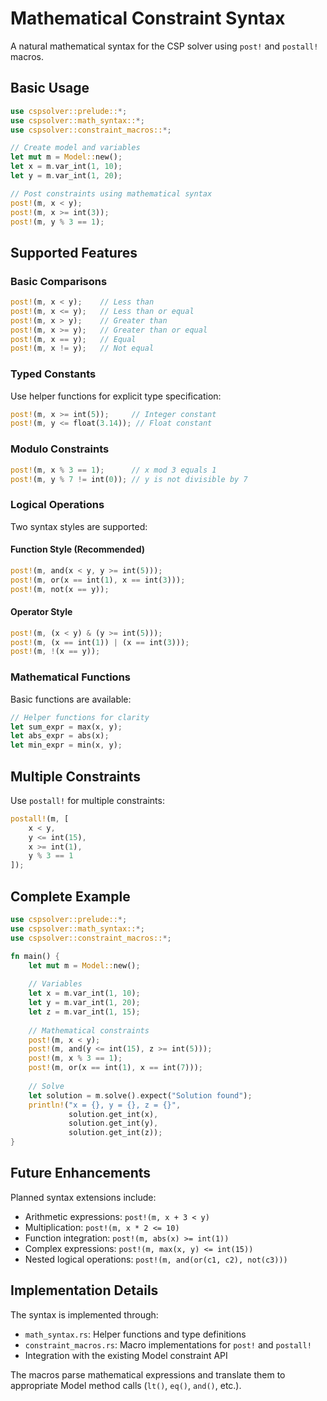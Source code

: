 # Mathematical Constraint Syntax

A natural mathematical syntax for the CSP solver using `post!` and `postall!` macros.

## Basic Usage

```rust
use cspsolver::prelude::*;
use cspsolver::math_syntax::*;
use cspsolver::constraint_macros::*;

// Create model and variables
let mut m = Model::new();
let x = m.var_int(1, 10);
let y = m.var_int(1, 20);

// Post constraints using mathematical syntax
post!(m, x < y);
post!(m, x >= int(3));
post!(m, y % 3 == 1);
```

## Supported Features

### Basic Comparisons
```rust
post!(m, x < y);    // Less than
post!(m, x <= y);   // Less than or equal
post!(m, x > y);    // Greater than
post!(m, x >= y);   // Greater than or equal
post!(m, x == y);   // Equal
post!(m, x != y);   // Not equal
```

### Typed Constants
Use helper functions for explicit type specification:
```rust
post!(m, x >= int(5));     // Integer constant
post!(m, y <= float(3.14)); // Float constant
```

### Modulo Constraints
```rust
post!(m, x % 3 == 1);      // x mod 3 equals 1
post!(m, y % 7 != int(0)); // y is not divisible by 7
```

### Logical Operations
Two syntax styles are supported:

#### Function Style (Recommended)
```rust
post!(m, and(x < y, y >= int(5)));
post!(m, or(x == int(1), x == int(3)));
post!(m, not(x == y));
```

#### Operator Style
```rust
post!(m, (x < y) & (y >= int(5)));
post!(m, (x == int(1)) | (x == int(3)));
post!(m, !(x == y));
```

### Mathematical Functions
Basic functions are available:
```rust
// Helper functions for clarity
let sum_expr = max(x, y);
let abs_expr = abs(x);
let min_expr = min(x, y);
```

## Multiple Constraints

Use `postall!` for multiple constraints:
```rust
postall!(m, [
    x < y,
    y <= int(15),
    x >= int(1),
    y % 3 == 1
]);
```

## Complete Example

```rust
use cspsolver::prelude::*;
use cspsolver::math_syntax::*;
use cspsolver::constraint_macros::*;

fn main() {
    let mut m = Model::new();
    
    // Variables
    let x = m.var_int(1, 10);
    let y = m.var_int(1, 20);
    let z = m.var_int(1, 15);
    
    // Mathematical constraints
    post!(m, x < y);
    post!(m, and(y <= int(15), z >= int(5)));
    post!(m, x % 3 == 1);
    post!(m, or(x == int(1), x == int(7)));
    
    // Solve
    let solution = m.solve().expect("Solution found");
    println!("x = {}, y = {}, z = {}", 
             solution.get_int(x), 
             solution.get_int(y), 
             solution.get_int(z));
}
```

## Future Enhancements

Planned syntax extensions include:
- Arithmetic expressions: `post!(m, x + 3 < y)`
- Multiplication: `post!(m, x * 2 <= 10)`
- Function integration: `post!(m, abs(x) >= int(1))`
- Complex expressions: `post!(m, max(x, y) <= int(15))`
- Nested logical operations: `post!(m, and(or(c1, c2), not(c3)))`

## Implementation Details

The syntax is implemented through:
- `math_syntax.rs`: Helper functions and type definitions
- `constraint_macros.rs`: Macro implementations for `post!` and `postall!`
- Integration with the existing Model constraint API

The macros parse mathematical expressions and translate them to appropriate Model method calls (`lt()`, `eq()`, `and()`, etc.).